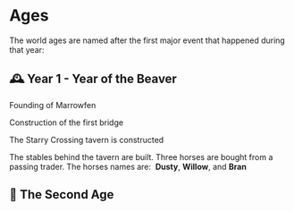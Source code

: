 # Ages

The world ages are named after the first major event that happened during that year:

## 🕰️ Year 1 - Year of the Beaver

<div class="timeline">
  <div class="timeline-entry left">
    <div class="timeline-content">
      <p>Founding of Marrowfen</p>
    </div>
  </div>
  <div class="timeline-entry right">
    <div class="timeline-content">
      <p>Construction of the first bridge</p>
    </div>
  </div>
  <div class="timeline-entry left">
    <div class="timeline-content">
      <p>The Starry Crossing tavern is constructed</p>
    </div>
  </div>
  <div class="timeline-entry right">
    <div class="timeline-content">
      <p>The stables behind the tavern are built. Three horses are bought from a passing trader. The horses names are:  <b>Dusty</b>, <b>Willow</b>, and <b>Bran</b></p>
    </div>
  </div>
</div>

## 🌊 The Second Age

<div class="timeline">
  <!-- <div class="timeline-entry left">
    <div class="timeline-content">
      <h3>Year 200</h3>
      <p>The Great Flood reclaims the farmlands.</p>
    </div>
  </div>
  <div class="timeline-entry right">
    <div class="timeline-content">
      <h3>Year 240</h3>
      <p>Expansion into the forest begins.</p>
    </div>
  </div>-->
</div>
